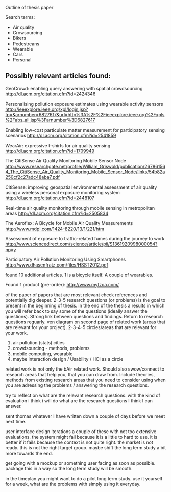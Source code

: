 Outline of thesis paper

Search terms:

- Air quality
- Crowsourcing
- Bikers
- Pedestreans
- Wearable
- Cars
- Personal

## Possibly relevant articles found:

GeoCrowd: enabling query answering with spatial crowdsourcing
http://dl.acm.org/citation.cfm?id=2424346

Personalising pollution exposure estimates using wearable activity sensors
http://ieeexplore.ieee.org/xpl/login.jsp?tp=&arnumber=6827617&url=http%3A%2F%2Fieeexplore.ieee.org%2Fxpls%2Fabs_all.jsp%3Farnumber%3D6827617

Enabling low-cost particulate matter measurement for participatory sensing scenarios
http://dl.acm.org/citation.cfm?id=2541859

WearAir: expressive t-shirts for air quality sensing
http://dl.acm.org/citation.cfm?id=1709949

The CitiSense Air Quality Monitoring Mobile Sensor Node
http://www.researchgate.net/profile/William_Griswold/publication/267861564_The_CitiSense_Air_Quality_Monitoring_Mobile_Sensor_Node/links/54b82a250cf2c27adc48aba7.pdf

CitiSense: improving geospatial environmental assessment of air quality using a wireless personal exposure monitoring system
http://dl.acm.org/citation.cfm?id=2448107

Real-time air quality monitoring through mobile sensing in metropolitan areas
http://dl.acm.org/citation.cfm?id=2505834

The Aeroflex: A Bicycle for Mobile Air Quality Measurements
http://www.mdpi.com/1424-8220/13/1/221/htm

Assessment of exposure to traffic-related fumes during the journey to work
http://www.sciencedirect.com/science/article/pii/S1361920998000054?np=y

Participatory Air Pollution Monitoring Using Smartphones
http://www.dhasenfratz.com/files/HSST2012.pdf

found 10 additional articles. 1 is a bicycle itself. A couple of wearables.

Found 1 product (pre-order):
http://www.mytzoa.com/

of the paper of papers  that are most relevant check references and potentially dig deeper.
2-3-5 research questions (or problems) is the goal to present in the beginning of thesis. in the end of the thesis a results in which you will refer back to say some of the questions (ideally answer the questions). Strong link between questions and findings. Return to research questions reguarly. ven diagram on second page of related work (areas that are relevant for your project). 2-3-4-5 circles/areas that are relevant for your work.

1. air pullution (stats) cities
2. crowdsourcing - methods, problems
3. mobile computing, wearable
4. maybe interaction design / Usability / HCI as a circle

related work is not only the bAir related work. Should also swow/connect to research areas that help you, that you can draw from. Include theories, methods from existing research areas that you need to consider using when you are adressing the problems / answering the research questions. 

try to reflect on what are the relevant research questions. with the kind of evaluation i think i will do what are the research questions I think I can answer.

sent thomas whatever I have written down a couple of days before we meet next time. 

user interface design iterations a couple of these with not too extensive evaluations. the system might fail because it is a little to hard to use. it is better if it fails because the context is not quite right. the market is not ready. this is not the right target group. maybe shift the long term study a bit more towards the end.

get going with a mockup or something user facing as soon as possible. package this in a way so the long term study will be smooth.

in the timeplan you might want to do a pilot long term study. use it yourself for a week, what are the problems with simply using it everyday.
